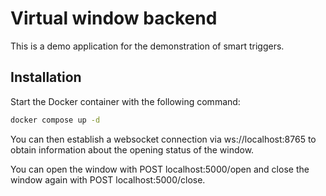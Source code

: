 # Virtual window backend

This is a demo application for the demonstration of smart triggers.

## Installation

Start the Docker container with the following command:
```bash
docker compose up -d
```

You can then establish a websocket connection via ws://localhost:8765 to obtain information about the opening status of the window.

You can open the window with POST localhost:5000/open and close the window again with POST localhost:5000/close.